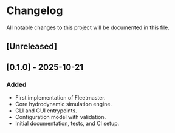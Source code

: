 # Changelog

All notable changes to this project will be documented in this file.

## [Unreleased]

## [0.1.0] - 2025-10-21

### Added

- First implementation of Fleetmaster.
- Core hydrodynamic simulation engine.
- CLI and GUI entrypoints.
- Configuration model with validation.
- Initial documentation, tests, and CI setup.
